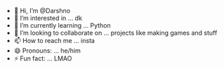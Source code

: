 - 👋 Hi, I’m @Darshno
- 👀 I’m interested in ... dk 
- 🌱 I’m currently learning ... Python 
- 💞️ I’m looking to collaborate on ... projects like making games and stuff
- 📫 How to reach me ... insta 
- 😄 Pronouns: ... he/him
- ⚡ Fun fact: ... LMAO 

<!---
Darshno/Darshno is a ✨ special ✨ repository because its `README.md` (this file) appears on your GitHub profile.
You can click the Preview link to take a look at your changes.
--->
